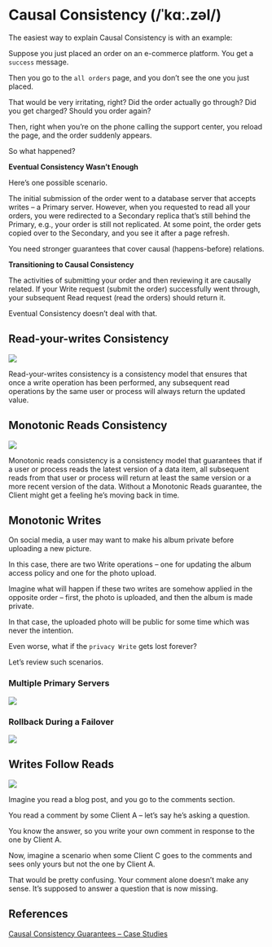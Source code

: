 # Causal Consistency (/ˈkɑː.zəl/)

The easiest way to explain Causal Consistency is with an example:

Suppose you just placed an order on an e-commerce platform. You get a `success` message.

Then you go to the `all orders` page, and you don’t see the one you just placed.

That would be very irritating, right? Did the order actually go through? Did you get charged? Should you order again?

Then, right when you’re on the phone calling the support center, you reload the page, and the order suddenly appears.

So what happened?

**Eventual Consistency Wasn’t Enough**

Here’s one possible scenario.

The initial submission of the order went to a database server that accepts writes – a Primary server. However, when you requested to read all your orders, you were redirected to a Secondary replica that’s still behind the Primary, e.g., your order is still not replicated. At some point, the order gets copied over to the Secondary, and you see it after a page refresh.

You need stronger guarantees that cover causal (happens-before) relations.

**Transitioning to Causal Consistency**

The activities of submitting your order and then reviewing it are causally related. If your Write request (submit the order) successfully went through, your subsequent Read request (read the orders) should return it.

Eventual Consistency doesn’t deal with that.

## Read-your-writes Consistency

![](https://user-images.githubusercontent.com/17776979/268014203-4e344803-2b38-4f77-bc9b-134e9a40ab3f.png)

Read-your-writes consistency is a consistency model that ensures that once a write operation has been performed, any subsequent read operations by the same user or process will always return the updated value.

## Monotonic Reads Consistency

![](https://user-images.githubusercontent.com/17776979/268015330-f4c60d38-edd7-4d5e-bc6a-88c6f7a92504.png)

Monotonic reads consistency is a consistency model that guarantees that if a user or process reads the latest version of a data item, all subsequent reads from that user or process will return at least the same version or a more recent version of the data. Without a Monotonic Reads guarantee, the Client might get a feeling he’s moving back in time.

## Monotonic Writes

On social media, a user may want to make his album private before uploading a new picture.

In this case, there are two Write operations – one for updating the album access policy and one for the photo upload.

Imagine what will happen if these two writes are somehow applied in the opposite order – first, the photo is uploaded, and then the album is made private.

In that case, the uploaded photo will be public for some time which was never the intention.

Even worse, what if the `privacy Write` gets lost forever?

Let’s review such scenarios.

### Multiple Primary Servers

![](https://user-images.githubusercontent.com/17776979/268017836-cea00d83-c762-48df-abe0-0905c1b6c44f.png)

### Rollback During a Failover

![](https://user-images.githubusercontent.com/17776979/268018271-97ada9e8-66f6-4acc-b4af-c15c7063ec6b.png)

## Writes Follow Reads

![](https://user-images.githubusercontent.com/17776979/268019718-a6160a26-b01a-4285-90b7-bc7cd241730b.png)

Imagine you read a blog post, and you go to the comments section.

You read a comment by some Client A – let’s say he’s asking a question.

You know the answer, so you write your own comment in response to the one by Client A.

Now, imagine a scenario when some Client C goes to the comments and sees only yours but not the one by Client A.

That would be pretty confusing. Your comment alone doesn’t make any sense. It’s supposed to answer a question that is now missing.

## References

[Causal Consistency Guarantees – Case Studies](https://vkontech.com/causal-consistency-guarantees-case-studies)
